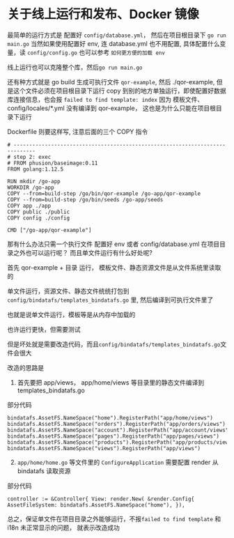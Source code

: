 # 关于线上运行和发布、Docker 镜像

最简单的运行方式是 配置好 `config/database.yml`， 然后在项目根目录下 `go run main.go`
当然如果使用配置好 env, 连 database.yml 也不用配置, 具体配置什么变量，读 `config/config.go`
也可以参考 `如何更方便的加载 env`

线上运行也可以克隆整个库，然后`go run main.go`

还有种方式就是 go build 生成可执行文件 `qor-example`, 然后 ./qor-example, 但是这个文件必须在项目根目录下运行
copy 到别的地方单独运行，即使配置好数据库连接信息，也会报 `failed to find template: index`
因为 模板文件、config/locales/\*.yml 没有编译到 qor-example， 这也是为什么只能在项目根目录下运行

Dockerfile 则要这样写, 注意后面的三个 COPY 指令

```
# -----------------------------------------------------------------------------
# step 2: exec
# FROM phusion/baseimage:0.11
FROM golang:1.12.5

RUN mkdir /go-app
WORKDIR /go-app
COPY --from=build-step /go/bin/qor-example /go-app/qor-example
COPY --from=build-step /go/bin/seeds /go-app/seeds
COPY app ./app
COPY public ./public
COPY config ./config

CMD ["/go-app/qor-example"]
```

那有什么办法只需一个执行文件 配置好 env 或者 config/database.yml 在项目目录之外也可以运行呢？
而且单文件运行有什么好处呢?

首先 qor-example + 目录 运行， 模板文件、静态资源文件是从文件系统里读取的

单文件运行，资源文件、静态文件统统打包到 `config/bindatafs/templates_bindatafs.go` 里, 然后编译到可执行文件里了

也就是说单文件运行，模板等是从内存中加载的

也许运行更快，但需要测试

但是坏处就是需要改造代码，而且`config/bindatafs/templates_bindatafs.go`文件会很大

改造的思路是

1. 首先要把 app/views， app/home/views 等目录里的静态文件编译到 templates_bindatafs.go

部分代码

```
bindatafs.AssetFS.NameSpace("home").RegisterPath("app/home/views")
bindatafs.AssetFS.NameSpace("orders").RegisterPath("app/orders/views")
bindatafs.AssetFS.NameSpace("account").RegisterPath("app/account/views")
bindatafs.AssetFS.NameSpace("pages").RegisterPath("app/pages/views")
bindatafs.AssetFS.NameSpace("products").RegisterPath("app/products/views")
bindatafs.AssetFS.NameSpace("views").RegisterPath("app/views")
```

2. `app/home/home.go` 等文件里的 `ConfigureApplication` 需要配置 render 从 bindatafs 读取资源

部分代码

```
controller := &Controller{ View: render.New( &render.Config{ AssetFileSystem: bindatafs.AssetFS.NameSpace("home"), }),
```

总之，保证单文件在项目目录之外能够运行，不报`failed to find template` 和 i18n 未正常显示的问题， 就表示改造成功
